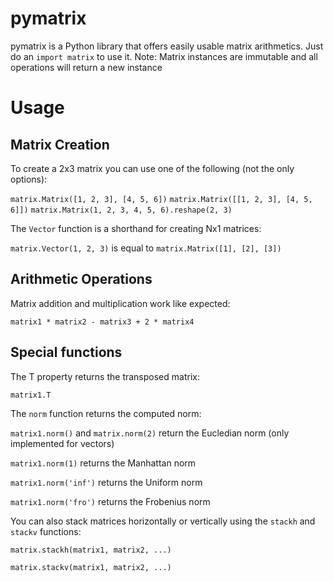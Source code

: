 pymatrix
========

pymatrix is a Python library that offers easily usable matrix arithmetics.
Just do an `import matrix` to use it.
Note: Matrix instances are immutable and all operations will return a new instance

Usage
=====

Matrix Creation
---------------

To create a 2x3 matrix you can use one of the following (not the only options):

`matrix.Matrix([1, 2, 3], [4, 5, 6])`
`matrix.Matrix([[1, 2, 3], [4, 5, 6]])`
`matrix.Matrix(1, 2, 3, 4, 5, 6).reshape(2, 3)`

The `Vector` function is a shorthand for creating Nx1 matrices:

`matrix.Vector(1, 2, 3)` is equal to `matrix.Matrix([1], [2], [3])`

Arithmetic Operations
---------------------

Matrix addition and multiplication work like expected:

`matrix1 * matrix2 - matrix3 + 2 * matrix4`

Special functions
-----------------

The T property returns the transposed matrix:

`matrix1.T`

The `norm` function returns the computed norm:

`matrix1.norm()` and `matrix.norm(2)` return the Eucledian norm (only implemented for vectors)

`matrix1.norm(1)` returns the Manhattan norm

`matrix1.norm('inf')` returns the Uniform norm

`matrix1.norm('fro')` returns the Frobenius norm

You can also stack matrices horizontally or vertically using the `stackh` and `stackv` functions:

`matrix.stackh(matrix1, matrix2, ...)`

`matrix.stackv(matrix1, matrix2, ...)`
